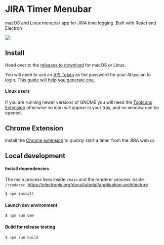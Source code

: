 # JIRA Timer Menubar

macOS and Linux menubar app for JIRA time logging. Built with React and Electron

<img src="/static/demo.gif?raw=true">

## Install

Head over to the [releases to download](https://github.com/alexcroox/jira-timer-menubar/releases/latest) for macOS or Linux.

You will need to use an [API Token](https://id.atlassian.com/manage-profile/security/api-tokens) as the password for your Atlassian to login. [This guide will help you generate one.](https://support.atlassian.com/atlassian-account/docs/manage-api-tokens-for-your-atlassian-account/)

#### Linux users

If you are running newer versions of GNOME you will need the 
[TopIcons Extension](https://extensions.gnome.org/extension/495/topicons/)
otherwise no icon will appear in your tray, and no window can be opened.

## Chrome Extension

Install the [Chrome extension](https://github.com/alexcroox/jira-timer-menubar-chrome-extension) to quickly start a timer from the JIRA web ui.

## Local development

#### Install dependencies

The main process lives inside `/main` and the renderer process inside `/renderer`. https://electronjs.org/docs/tutorial/application-architecture

```bash
$ npm install
```

#### Launch dev environment

```bash
$ npm run dev
```

#### Build for release testing

```bash
$ npm run build
```

